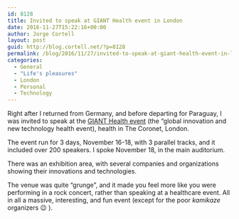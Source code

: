```yaml
---
id: 8128
title: Invited to speak at GIANT Health event in London
date: 2016-11-27T15:22:16+00:00
author: Jorge Cortell
layout: post
guid: http://blog.cortell.net/?p=8128
permalink: /blog/2016/11/27/invited-to-speak-at-giant-health-event-in-london/
categories:
  - General
  - "Life's pleasures"
  - London
  - Personal
  - Technology
---
```

Right after I returned from Germany, and before departing for Paraguay, I was invited to speak at the <a href="http://gianthealthevent.com" target="_blank">GIANT Health event</a> (the “global innovation and new technology health event), health in The Coronet, London.



The event run for 3 days, November 16-18, with 3 parallel tracks, and it included over 200 speakers. I spoke November 18, in the main auditorium.



There was an exhibition area, with several companies and organizations showing their innovations and technologies.

The venue was quite “grunge”, and it made you feel more like you were performing in a rock concert, rather than speaking at a healthcare event. All in all a massive, interesting, and fun event (except for the poor _kamikaze_ organizers 😉 ).